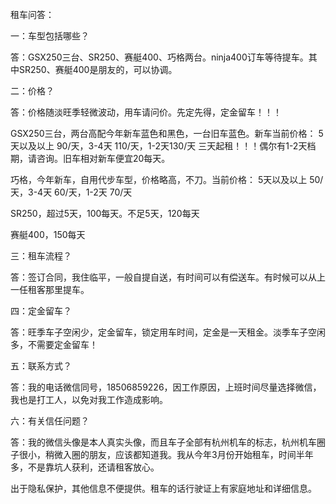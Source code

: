租车问答：

一：车型包括哪些？

答：GSX250三台、SR250、赛艇400、巧格两台。ninja400订车等待提车。其中SR250、赛艇400是朋友的，可以协调。

二：价格？

答：价格随淡旺季轻微波动，用车请问价。先定先得，定金留车！！！

GSX250三台，两台高配今年新车蓝色和黑色，一台旧车蓝色。新车当前价格：
5天以及以上 90/天，3-4天 110/天，1-2天130/天
三天起租！！！偶尔有1-2天档期，请咨询。旧车相对新车便宜20每天。

巧格，今年新车，自用代步车型，价格略高，不刀。当前价格：
5天以及以上 50/天，3-4天 60/天，1-2天 70/天

SR250，超过5天，100每天。不足5天，120每天

赛艇400，150每天

三：租车流程？

答：签订合同，我住临平，一般自提自送，有时间可以有偿送车。有时候可以从上一任租客那里提车。

四：定金留车？

答：旺季车子空闲少，定金留车，锁定用车时间，定金是一天租金。淡季车子空闲多，不需要定金留车！

五：联系方式？

答：我的电话微信同号，18506859226，因工作原因，上班时间尽量选择微信，我也是打工人，以免对我工作造成影响。

六：有关信任问题？

答：我的微信头像是本人真实头像，而且车子全部有杭州机车的标志，杭州机车圈子很小，稍微入圈的朋友，应该都知道我。我从今年3月份开始租车，时间半年多，不是靠坑人获利，还请租客放心。

出于隐私保护，其他信息不便提供。租车的话行驶证上有家庭地址和详细信息。

